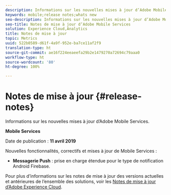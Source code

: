 ```yaml
---
description: Informations sur les nouvelles mises à jour d’Adobe Mobile Services.
keywords: mobile;release notes;whats new
seo-description: Informations sur les nouvelles mises à jour d’Adobe Mobile Services.
seo-title: Notes de mise à jour d’Adobe Mobile Services
solution: Experience Cloud,Analytics
title: Notes de mise à jour
topic: Metrics
uuid: 522b0589-d61f-4a9f-952e-ba7ce11af2f9
translation-type: ht
source-git-commit: ae16f224eeaeefa29b2e1479270a72694c79aaa0
workflow-type: ht
source-wordcount: '80'
ht-degree: 100%

---
```



# Notes de mise à jour {#release-notes}

Informations sur les nouvelles mises à jour d’Adobe Mobile Services.

**Mobile Services**

Date de publication : **11 avril 2019**

Nouvelles fonctionnalités, correctifs et mises à jour de Mobile Services :

* **Messagerie Push** : prise en charge étendue pour le type de notification Android Firebase.

Pour plus d’informations sur les notes de mise à jour des versions actuelles et antérieures de l’ensemble des solutions, voir les [Notes de mise à jour d’Adobe Experience Cloud](https://docs.adobe.com/content/help/fr-FR/release-notes/experience-cloud/current.html).
